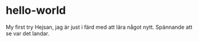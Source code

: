 # hello-world
My first try
Hejsan, jag är just i färd med att lära något nytt. Spännande att se var det landar.
